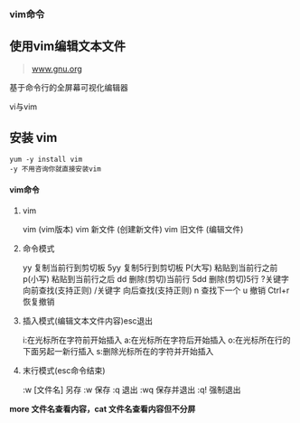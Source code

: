 ### vim命令

## 使用vim编辑文本文件

>www.gnu.org

基于命令行的全屏幕可视化编辑器

vi与vim

## 安装 vim

	yum -y install vim
	-y 不用咨询你就直接安装vim

#### vim命令

1. vim


	vim  (vim版本)
    vim 新文件 (创建新文件)
	vim 旧文件 (编辑文件)

2. 命令模式

	
    yy 复制当前行到剪切板
    5yy 复制5行到剪切板
	P(大写) 粘贴到当前行之前
	p(小写) 粘贴到当前行之后
	dd 删除(剪切)当前行
	5dd 删除(剪切)5行
    ?关键字 向前查找(支持正则)
    /关键字 向后查找(支持正则)
    n 查找下一个
    u 撤销
    Ctrl+r 恢复撤销

3. 插入模式(编辑文本文件内容)esc退出


	i:在光标所在字符前开始插入
	a:在光标所在字符后开始插入
	o:在光标所在行的下面另起一新行插入
	s:删除光标所在的字符并开始插入


4. 末行模式(esc命令结束)


	:w [文件名] 另存
    :w 保存
    :q 退出
    :wq 保存并退出
    :q! 强制退出

**more 文件名查看内容，cat 文件名查看内容但不分屏**